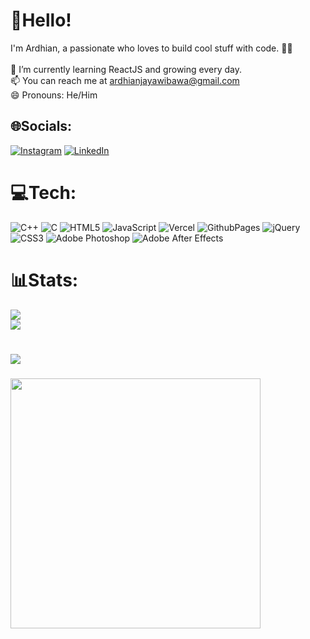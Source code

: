 # 💫Hello!
I'm Ardhian, a passionate who loves to build cool stuff with code. 👨‍💻<br><br> 🌱 I’m currently learning ReactJS and growing every day.<br> 📫 You can reach me at ardhianjayawibawa@gmail.com<br> 😄 Pronouns: He/Him


## 🌐Socials:
[![Instagram](https://img.shields.io/badge/Instagram-%23E4405F.svg?logo=Instagram&logoColor=white)](https://instagram.com/ardhxg) [![LinkedIn](https://img.shields.io/badge/LinkedIn-%230077B5.svg?logo=linkedin&logoColor=white)](https://www.linkedin.com/in/ardhian-jaya-wibawa-a9111b1a3/) 

# 💻Tech:
![C++](https://img.shields.io/badge/c++-%2300599C.svg?style=plastic&logo=c%2B%2B&logoColor=white) ![C](https://img.shields.io/badge/c-%2300599C.svg?style=plastic&logo=c&logoColor=white) ![HTML5](https://img.shields.io/badge/html5-%23E34F26.svg?style=plastic&logo=html5&logoColor=white) ![JavaScript](https://img.shields.io/badge/javascript-%23323330.svg?style=plastic&logo=javascript&logoColor=%23F7DF1E) ![Vercel](https://img.shields.io/badge/vercel-%23000000.svg?style=plastic&logo=vercel&logoColor=white) ![GithubPages](https://img.shields.io/badge/github%20pages-121013?style=plastic&logo=github&logoColor=white) ![jQuery](https://img.shields.io/badge/jquery-%230769AD.svg?style=plastic&logo=jquery&logoColor=white) ![CSS3](https://img.shields.io/badge/css3-%231572B6.svg?style=plastic&logo=css3&logoColor=white) ![Adobe Photoshop](https://img.shields.io/badge/adobe%20photoshop-%2331A8FF.svg?style=plastic&logo=adobe%20photoshop&logoColor=white) ![Adobe After Effects](https://img.shields.io/badge/Adobe%20After%20Effects-9999FF.svg?style=plastic&logo=Adobe%20After%20Effects&logoColor=white)
# 📊Stats:
![](https://github-readme-streak-stats.herokuapp.com/?user=ardhian127&theme=nightowl&hide_border=true)<br/>
![](https://github-readme-stats.vercel.app/api/top-langs/?username=ardhian127&theme=nightowl&hide_border=true&include_all_commits=false&count_private=false&layout=compact)

#
![](https://quotes-github-readme.vercel.app/api?type=vetical&theme=dark)

###
<img src='https://randommeme-five.vercel.app/' style="height: 400px;"/>

<!-- Proudly created with GPRM ( https://gprm.itsvg.in ) -->
